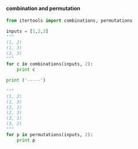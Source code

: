 #### combination and permutation

``` python
from itertools import combinations, permutations

inputs = [1,2,3]
"""
(1, 2)
(1, 3)
(2, 3)
"""
for c in combinations(inputs, 2):
    print c

print ('-----')

"""
(1, 2)
(1, 3)
(2, 1)
(2, 3)
(3, 1)
(3, 2)
"""
for p in permutations(inputs, 2):
    print p
```
